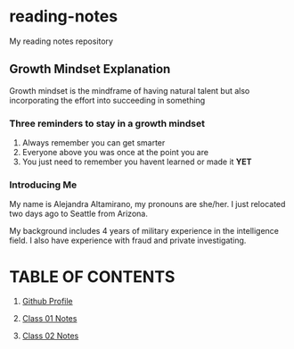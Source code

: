 # reading-notes
My reading notes repository

## Growth Mindset Explanation

Growth mindset is the mindframe of having natural talent but also incorporating the effort into succeeding in something 

### Three reminders to stay in a growth mindset 

1. Always remember you can get smarter
2. Everyone above you was once at the point you are
3. You just need to remember you havent learned or made it **YET** 

### Introducing Me

My name is Alejandra Altamirano, my pronouns are she/her. I just relocated two days ago to Seattle from Arizona.

My background includes 4 years of military experience in the intelligence field. I also have experience with fraud and private investigating. 

# TABLE OF CONTENTS

1. [Github Profile](https://github.com/alejandraa0208)

2. [Class 01 Notes](./class-01.md)

3. [Class 02 Notes](./class-02.md)
